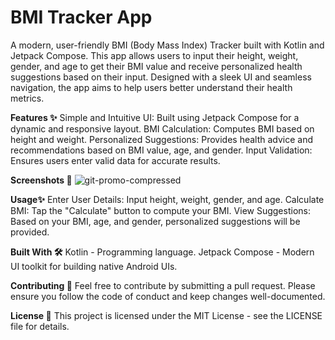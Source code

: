 # BMI Tracker App

A modern, user-friendly BMI (Body Mass Index) Tracker built with Kotlin and Jetpack Compose. This app allows users to input their height, weight, gender, and age to get their BMI value and receive personalized health suggestions based on their input. Designed with a sleek UI and seamless navigation, the app aims to help users better understand their health metrics.

**Features ✨**
Simple and Intuitive UI: Built using Jetpack Compose for a dynamic and responsive layout.
BMI Calculation: Computes BMI based on height and weight.
Personalized Suggestions: Provides health advice and recommendations based on BMI value, age, and gender.
Input Validation: Ensures users enter valid data for accurate results.

**Screenshots 📸**
![git-promo-compressed](https://github.com/user-attachments/assets/7a60d728-8484-412b-aa6f-184463c0f228)



**Usage✨**
Enter User Details: Input height, weight, gender, and age.
Calculate BMI: Tap the "Calculate" button to compute your BMI.
View Suggestions: Based on your BMI, age, and gender, personalized suggestions will be provided.

**Built With 🛠️**
Kotlin - Programming language.
Jetpack Compose - Modern UI toolkit for building native Android UIs.

**Contributing 🤝**
Feel free to contribute by submitting a pull request. Please ensure you follow the code of conduct and keep changes well-documented.

**License 📄**
This project is licensed under the MIT License - see the LICENSE file for details.
